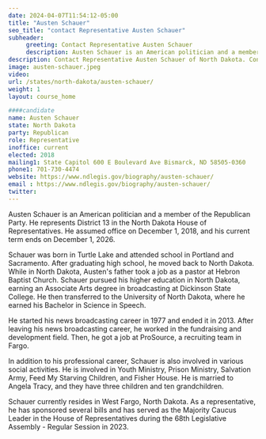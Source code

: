 ```yaml
---
date: 2024-04-07T11:54:12-05:00
title: "Austen Schauer"
seo_title: "contact Representative Austen Schauer"
subheader:
     greeting: Contact Representative Austen Schauer
     description: Austen Schauer is an American politician and a member of the Republican Party. He represents District 13 in the North Dakota House of Representatives. He assumed office on December 1, 2018, and his current term ends on December 1, 2026.
description: Contact Representative Austen Schauer of North Dakota. Contact information for Austen Schauer includes email address, phone number, and mailing address.
image: austen-schauer.jpeg
video:
url: /states/north-dakota/austen-schauer/
weight: 1
layout: course_home

####candidate
name: Austen Schauer
state: North Dakota
party: Republican
role: Representative
inoffice: current
elected: 2018
mailing1: State Capitol 600 E Boulevard Ave Bismarck, ND 58505-0360
phone1: 701-730-4474
website: https://www.ndlegis.gov/biography/austen-schauer/
email : https://www.ndlegis.gov/biography/austen-schauer/
twitter: 
---
```

Austen Schauer is an American politician and a member of the Republican Party. He represents District 13 in the North Dakota House of Representatives. He assumed office on December 1, 2018, and his current term ends on December 1, 2026.

Schauer was born in Turtle Lake and attended school in Portland and Sacramento. After graduating high school, he moved back to North Dakota. While in North Dakota, Austen's father took a job as a pastor at Hebron Baptist Church. Schauer pursued his higher education in North Dakota, earning an Associate Arts degree in broadcasting at Dickinson State College. He then transferred to the University of North Dakota, where he earned his Bachelor in Science in Speech.

He started his news broadcasting career in 1977 and ended it in 2013. After leaving his news broadcasting career, he worked in the fundraising and development field. Then, he got a job at ProSource, a recruiting team in Fargo.

In addition to his professional career, Schauer is also involved in various social activities. He is involved in Youth Ministry, Prison Ministry, Salvation Army, Feed My Starving Children, and Fisher House. He is married to Angela Tracy, and they have three children and ten grandchildren.

Schauer currently resides in West Fargo, North Dakota. As a representative, he has sponsored several bills and has served as the Majority Caucus Leader in the House of Representatives during the 68th Legislative Assembly - Regular Session in 2023.

